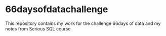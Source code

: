 # 66daysofdatachallenge
This repository contains my work for the challenge 66days of data and my notes from Serious SQL course
